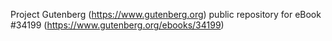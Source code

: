 Project Gutenberg (https://www.gutenberg.org) public repository for eBook #34199 (https://www.gutenberg.org/ebooks/34199)
